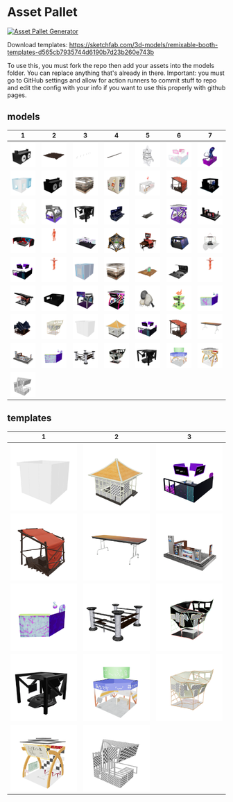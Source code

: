 # Asset Pallet

[![Asset Pallet Generator](https://github.com/madjin/asset-pallet/actions/workflows/main.yml/badge.svg)](https://github.com/madjin/asset-pallet/actions/workflows/main.yml)

Download templates: https://sketchfab.com/3d-models/remixable-booth-templates-d565cb7935744d6190b7d23b260e743b



To use this, you must fork the repo then add your assets into the models folder. You can replace anything that's already in there. Important: you must go to GitHub settings and allow for action runners to commit stuff to repo and edit the config with your info if you want to use this properly with github pages.


 ## models


| 1 | 2 | 3 | 4 | 5 | 6 | 7 |
| --- | --- | --- | --- | --- | --- | --- |
| [![Animated_Boomboxhead](models/Animated_Boomboxhead.png)](models/Animated_Boomboxhead.glb) | [![desert_street](models/environment/desert_street.png)](models/environment/desert_street.glb) | [![Lightlamps](models/environment/Lightlamps.png)](models/environment/Lightlamps.glb) | [![road](models/environment/road.png)](models/environment/road.glb) | [![dfw-monoch](models/booths/opti/dfw-monoch.png)](models/booths/opti/dfw-monoch.glb) | [![Tubbycats_booth-v2](models/booths/opti/Tubbycats_booth-v2.png)](models/booths/opti/Tubbycats_booth-v2.glb) | [![metagame](models/booths/opti/metagame.png)](models/booths/opti/metagame.glb) |
| [![pearlhyacinth_neonboothfinaltwin](models/booths/opti/pearlhyacinth_neonboothfinaltwin.png)](models/booths/opti/pearlhyacinth_neonboothfinaltwin.glb) | [![Animated_Boomboxhead2](models/booths/opti/Animated_Boomboxhead2.png)](models/booths/opti/Animated_Boomboxhead2.glb) | [![SmoothVoxelsBooth_v2](models/booths/opti/SmoothVoxelsBooth_v2.png)](models/booths/opti/SmoothVoxelsBooth_v2.glb) | [![cryptoavatars_Booth](models/booths/opti/cryptoavatars_Booth.png)](models/booths/opti/cryptoavatars_Booth.glb) | [![croquet](models/booths/opti/croquet.png)](models/booths/opti/croquet.glb) | [![acandar_booth-v1](models/booths/opti/acandar_booth-v1.png)](models/booths/opti/acandar_booth-v1.glb) | [![booth_harambe](models/booths/opti/booth_harambe.png)](models/booths/opti/booth_harambe.glb) |
| [![dfw-emy](models/booths/opti/dfw-emy.png)](models/booths/opti/dfw-emy.glb) | [![mrmetaverse_booth2](models/booths/opti/mrmetaverse_booth2.png)](models/booths/opti/mrmetaverse_booth2.glb) | [![template_booth](models/booths/opti/template_booth.png)](models/booths/opti/template_booth.glb) | [![megacube_2_-_booth_bronze](models/booths/opti/megacube_2_-_booth_bronze.png)](models/booths/opti/megacube_2_-_booth_bronze.glb) | [![HEAT_Booth2_Final-v2](models/booths/opti/HEAT_Booth2_Final-v2.png)](models/booths/opti/HEAT_Booth2_Final-v2.glb) | [![phetta_booth](models/booths/opti/phetta_booth.png)](models/booths/opti/phetta_booth.glb) | [![MF_booth-v1](models/booths/opti/MF_booth-v1.png)](models/booths/opti/MF_booth-v1.glb) |
| [![M3TV_stage](models/booths/opti/M3TV_stage.png)](models/booths/opti/M3TV_stage.glb) | [![HEAT_t69h_explaining_final](models/booths/opti/HEAT_t69h_explaining_final.png)](models/booths/opti/HEAT_t69h_explaining_final.glb) | [![omibooth2_final](models/booths/opti/omibooth2_final.png)](models/booths/opti/omibooth2_final.glb) | [![arashi_geobooth](models/booths/opti/arashi_geobooth.png)](models/booths/opti/arashi_geobooth.glb) | [![uncannybooth](models/booths/opti/uncannybooth.png)](models/booths/opti/uncannybooth.glb) | [![astro_booth](models/booths/opti/astro_booth.png)](models/booths/opti/astro_booth.glb) | [![untitledxyz_booth](models/booths/opti/untitledxyz_booth.png)](models/booths/opti/untitledxyz_booth.glb) |
| [![kiiba_booth](models/booths/opti/kiiba_booth.png)](models/booths/opti/kiiba_booth.glb) | [![HEAT_t69h_Bop_v2](models/booths/opti/HEAT_t69h_Bop_v2.png)](models/booths/opti/HEAT_t69h_Bop_v2.glb) | [![pearl_twinboxbooth](models/booths/opti/pearl_twinboxbooth.png)](models/booths/opti/pearl_twinboxbooth.glb) | [![svox_booth](models/booths/opti/svox_booth.png)](models/booths/opti/svox_booth.glb) | [![Cairn-Booth-optimized](models/booths/opti/Cairn-Booth-optimized.png)](models/booths/opti/Cairn-Booth-optimized.glb) | [![memory_booth](models/booths/opti/memory_booth.png)](models/booths/opti/memory_booth.glb) | [![HEAT_Smac_Dance1_Final](models/booths/opti/HEAT_Smac_Dance1_Final.png)](models/booths/opti/HEAT_Smac_Dance1_Final.glb) |
| [![aabooth](models/booths/opti/aabooth.png)](models/booths/opti/aabooth.glb) | [![wiredspace](models/booths/opti/wiredspace.png)](models/booths/opti/wiredspace.glb) | [![magickbooth](models/booths/opti/magickbooth.png)](models/booths/opti/magickbooth.glb) | [![7oroy_BOOTH12](models/booths/opti/7oroy_BOOTH12.png)](models/booths/opti/7oroy_BOOTH12.glb) | [![DFWBOOTH](models/booths/opti/DFWBOOTH.png)](models/booths/opti/DFWBOOTH.glb) | [![HEAT_Booth1_Final-v1](models/booths/opti/HEAT_Booth1_Final-v1.png)](models/booths/opti/HEAT_Booth1_Final-v1.glb) | [![3ov_booth](models/booths/opti/3ov_booth.png)](models/booths/opti/3ov_booth.glb) |
| [![WRG_M3-NeonB-VirtConf_Booth_simplygon](models/booths/opti/WRG_M3-NeonB-VirtConf_Booth_simplygon.png)](models/booths/opti/WRG_M3-NeonB-VirtConf_Booth_simplygon.glb) | [![booth_vintage_blank](models/booths/templates/booth_vintage_blank.png)](models/booths/templates/booth_vintage_blank.glb) | [![SampleBooth](models/booths/templates/SampleBooth.png)](models/booths/templates/SampleBooth.glb) | [![Booth2_teahouse](models/booths/templates/Booth2_teahouse.png)](models/booths/templates/Booth2_teahouse.glb) | [![ExpoBooth_Kiiba](models/booths/templates/ExpoBooth_Kiiba.png)](models/booths/templates/ExpoBooth_Kiiba.glb) | [![vk4](models/booths/templates/vk4.png)](models/booths/templates/vk4.glb) | [![table](models/booths/templates/table.png)](models/booths/templates/table.glb) |
| [![sith_template](models/booths/templates/sith_template.png)](models/booths/templates/sith_template.glb) | [![sharkboottemplate](models/booths/templates/sharkboottemplate.png)](models/booths/templates/sharkboottemplate.glb) | [![arashi-template](models/booths/templates/arashi-template.png)](models/booths/templates/arashi-template.glb) | [![booth3_neonified](models/booths/templates/booth3_neonified.png)](models/booths/templates/booth3_neonified.glb) | [![Booth](models/booths/templates/Booth.png)](models/booths/templates/Booth.glb) | [![standard](models/booths/templates/standard.png)](models/booths/templates/standard.glb) | [![defaultbooth](models/booths/templates/defaultbooth.png)](models/booths/templates/defaultbooth.glb) |
| [![Booth1_Blank](models/booths/templates/Booth1_Blank.png)](models/booths/templates/Booth1_Blank.glb) |
 ## templates


| 1 | 2 | 3 |
| --- | --- | --- |
| [![SampleBooth](templates/SampleBooth.png)](templates/SampleBooth.glb) | [![Booth2_teahouse](templates/Booth2_teahouse.png)](templates/Booth2_teahouse.glb) | [![ExpoBooth_Kiiba](templates/ExpoBooth_Kiiba.png)](templates/ExpoBooth_Kiiba.glb) |
| [![vk4](templates/vk4.png)](templates/vk4.glb) | [![table](templates/table.png)](templates/table.glb) | [![sith_template](templates/sith_template.png)](templates/sith_template.glb) |
| [![sharkboottemplate](templates/sharkboottemplate.png)](templates/sharkboottemplate.glb) | [![arashi-template](templates/arashi-template.png)](templates/arashi-template.glb) | [![booth3_neonified](templates/booth3_neonified.png)](templates/booth3_neonified.glb) |
| [![Booth](templates/Booth.png)](templates/Booth.glb) | [![standard](templates/standard.png)](templates/standard.glb) | [![Booth3_pastel](templates/Booth3_pastel.png)](templates/Booth3_pastel.glb) |
| [![defaultbooth](templates/defaultbooth.png)](templates/defaultbooth.glb) | [![Booth1_Blank](templates/Booth1_Blank.png)](templates/Booth1_Blank.glb) |
